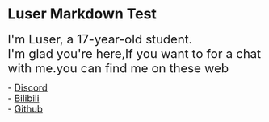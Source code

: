 # Luser Markdown Test

<font size=5>I'm Luser, a 17-year-old student.</font>   
<font size=5>I'm glad you're here,If you want to for a chat with me.you can find me on these web</font>   

<font size=4>- [Discord](https://discord.gg/ArBx5ydcXw)  
<font size=4>- [Bilibili](https://space.bilibili.com/362836326?spm_id_from=333.1007.0.0)  
<font size=4>- [Github](https://github.com/Lumorian)

